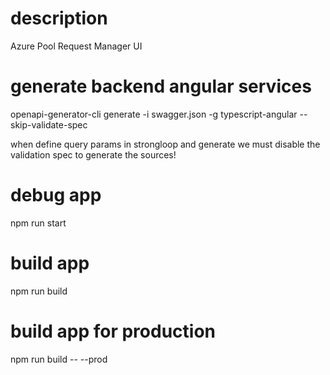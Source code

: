 # description
Azure Pool Request Manager UI

# generate backend angular services
openapi-generator-cli generate -i swagger.json -g typescript-angular --skip-validate-spec

when define query params in strongloop and generate we must disable the validation spec to generate the sources!

# debug app
npm run start

# build app
npm run build

# build app for production
npm run build -- --prod
